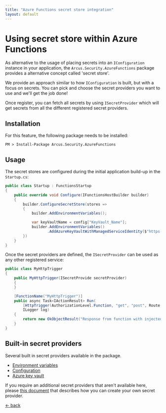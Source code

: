 ```yaml
---
title: "Azure Functions secret store integration"
layout: default
---
```


# Using secret store within Azure Functions

As alternative to the usage of placing secrets into an `IConfiguration` instance in your application, the `Arcus.Security.AzureFunctions` package provides a alternative concept called 'secret store'.

We provide an approach similar to how `IConfiguration` is built, but with a focus on secrets. You can pick and choose the secret providers you want to use and we'll get the job done!

Once register, you can fetch all secrets by using `ISecretProvider` which will get secrets from all the different registered secret providers.

## Installation
For this feature, the following package needs to be installed:

```shell
PM > Install-Package Arcus.Security.AzureFunctions
```

## Usage
The secret stores are configured during the initial application build-up in the `Startup.cs`:

```csharp
public class Startup : FunctionsStartup
{
    public override void Configure(IFunctionsHostBuilder builder)
    {
        builder.ConfigureSecretStore(stores =>
        {
            builder.AddEnvironmentVariables();

            var keyVaultName = config["KeyVault_Name"];
            builder.AddEnvironmentVariables()
                   .AddAzureKeyVaultWithManagedServiceIdentity($"https://{keyVaultName}.vault.azure.net");
        })
    }
}
```

Once the secret providers are defined, the `ISecretProvider` can be used as any other registered service:

```csharp
public class MyHttpTrigger
{
    public MyHttpTrigger(ISecretProvide secretProvider)
    {
    }

    [FunctionName("MyHttpTrigger")]
    public async Task<IActionResult> Run(
        [HttpTrigger(AuthorizationLevel.Function, "get", "post", Route = null)] HttpRequest req,
        ILogger log)
    {
        return new OkObjectResult("Response from function with injected dependencies.");
    }
}
```

## Built-in secret providers
Several built in secret providers available in the package.

* [Environment variables](./../../features/secret-store/provider/environment-variables)
* [Configuration](./../../features/secret-store/provider/configuration)
* [Azure key vault](./../../features/secret-store/provider/key-vault)

If you require an additional secret providers that aren't available here, please [this document](./../../features/secret-store/create-new-secret-provider) that describes how you can create your own secret provider.

[&larr; back](/)